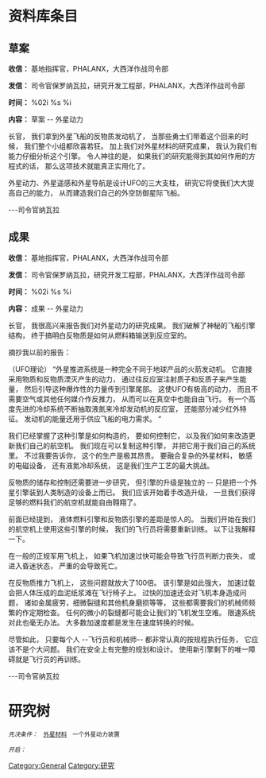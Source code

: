 # 资料库条目

## 草案

**收信：** 基地指挥官，PHALANX，大西洋作战司令部

**发信：** 司令官保罗纳瓦拉，研究开发工程部，PHALANX，大西洋作战司令部

**时间：** %02i %s %i

**内容：** 草案 -- 外星动力

长官， 我们拿到外星飞船的反物质发动机了，
当那些勇士们带着这个回来的时候， 我们整个小组都欣喜若狂。
加上我们对外星材料的研究成果， 我认为我们有能力仔细分析这个引擎。
令人神往的是， 如果我们的研究能得到其如何作用的方程式的话，
那么这项技术就能真正实用化了。

外星动力、外星遥感和外星导航是设计UFO的三大支柱，
研究它将使我们大大提高自己的能力， 从而建造我们自己的外空防御星际飞船。

---司令官纳瓦拉

## 成果

**收信：** 基地指挥官，PHALANX，大西洋作战司令部

**发信：** 司令官保罗纳瓦拉，研究开发工程部，PHALANX，大西洋作战司令部

**时间：** %02i %s %i

**内容：** 成果 -- 外星动力

长官， 我很高兴来报告我们对外星动力的研究成果。
我们破解了神秘的飞船引擎结构，
终于搞明白反物质是如何从燃料箱输送到反应室的。

摘抄我以前的报告：

（UFO理论） “外星推进系统是一种完全不同于地球产品的火箭发动机。
它直接采用物质和反物质湮灭产生的动力，
通过往反应室注射质子和反质子来产生能量，
然后引导这种爆炸性的力量传到引擎尾部。 这使UFO有极高的动力，
而且不需要空气或其他任何媒介作反推力， 从而可以在真空中也能自由飞行。
有一个高度先进的冷却系统不断抽取液氮来冷却发动机的反应室，
还能部分减少红外特征。 发动机的能量还用于供应飞船的电力需求。 “

我们已经掌握了这种引擎是如何构造的， 要如何控制它，
以及我们如何来改造更新我们自己的航空机。 我们现在可以复制这种引擎，
并把它用于我们自己的系统里。 不过我要告诉你， 这个的生产是极其昂贵。
要融合复杂的外星材料， 敏感的电磁设备， 还有液氮冷却系统，
这是我们生产工艺的最大挑战。

反物质的储存和控制还需要进一步研究， 但引擎的升级是独立的 --
只是把一个外星引擎装到人类制造的设备上而已。 我们应该开始着手改造升级，
一旦我们获得足够的燃料我们的航空机就能自由翱翔了。

前面已经提到， 液体燃料引擎和反物质引擎的差距是惊人的。
当我们开始在我们的航空机上使用这些引擎的时候，
我们的飞行员将需要重新训练。 以下让我解释一下。

在一般的正规军用飞机上， 如果飞机加速过快可能会导致飞行员判断力丧失，
或进入昏迷状态， 严重的会导致死亡。

在反物质推力飞机上， 这些问题就放大了100倍。 该引擎是如此强大，
加速过载会把人体压成的血泥纸浆滩在飞行椅子上。
过快的加速还会对飞机本身造成问题，
诸如金属疲劳，细微裂缝和其他机身磨损等等，
这些都需要我们的机械师频繁的作定期检查。
任何的微小的裂缝都可能会让我们的飞机发生空难。 限速系统对此也毫无办法。
大多数加速度都是发生在速度转换的时候。

尽管如此， 只要每个人 --飞行员和机械师-- 都非常认真的按规程执行任务，
它应该不是个大问题。 我们在安全上有完整的规划和设计。
使用新引擎剩下的唯一障碍就是飞行员的再训练。

---司令官纳瓦拉

# 研究树

*`先决条件：`*
` `[`外星材料`](研究/外星材料 "wikilink")
` 一个外星动力装置`

*`开启：`*

[Category:General](Category:General "wikilink")
[Category:研究](Category:研究 "wikilink")